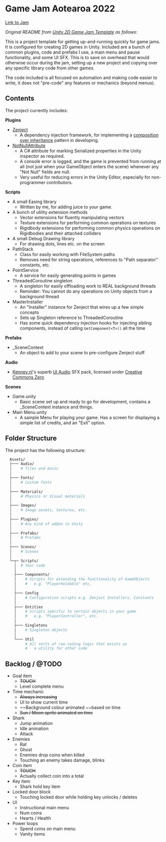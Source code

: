 # Game Jam Aotearoa 2022

[Link to Jam](https://itch.io/jam/game-jam-aotearoa-2022)

_Original README from [Unity 2D Game Jam Template](https://github.com/peabnuts123/Unity-2D-Jam-Template) as follows:_

This is a project template for getting up-and-running quickly for game jams. It is configured for creating 2D games in Unity. Included are a bunch of common plugins, code and prefabs I use, a main menu and pause functionality, and some UI SFX. This is to save on overhead that would otherwise occur during the jam, setting up a new project and copying over any specific library code from other games.

The code included is all focused on automation and making code easier to write, it does not "pre-code" any features or mechanics (beyond menus).

## Contents

The project currently includes:

**Plugins**
  - [Zenject](https://github.com/modesttree/Zenject)
    - A dependency injection framework, for implementing a [composition over inheritance](https://en.wikipedia.org/wiki/Composition_over_inheritance) pattern in developing.
  - [NotNullAttribute](https://github.com/redbluegames/unity-notnullattribute)
    - A C# attribute for marking Serialized properties in the Unity inspector as required.
    - A console error is logged, and the game is prevented from running at all (not just when your GameObject enters the scene) whenever any "Not Null" fields are null.
    - Very useful for reducing errors in the Unity Editor, especially for non-programmer contributors.

**Scripts**
  - A small Easing library
    - Written by me, for adding juice to your game.
  - A bunch of utility extension methods
    - Vector extensions for fluently manipulating vectors
    - Texture extensions for performing common operations on textures
    - Rigidbody extensions for performing common physics operations on Rigidbodies and their attached colliders
  - A small Debug Drawing library
    - For drawing dots, lines etc. on the screen
  - PathStack
    - Class for easily working with FileSystem paths
    - Removes need for string operations, references to "Path separator" constants, etc.
  - PointService
    - A service for easily generating points in games
  - ThreadedCoroutine singleton
    - A singleton for easily offloading work to REAL background threads
    - Reminder: You cannot do any operations on Unity objects from a background thread
  - MasterInstaller
    - An "Installer" instance for Zenject that wires up a few simple concepts
    - Sets up Singleton reference to ThreadedCoroutine
    - Has some quick dependency injection hooks for injecting sibling components, instead of calling `GetComponent<T>()` all the time

**Prefabs**
  - _SceneContext
    - An object to add to your scene to pre-configure Zenject stuff

**Audio**
  - [Kenney.nl](https://kenney.nl/)'s superb [UI Audio](https://www.kenney.nl/assets/ui-audio) SFX pack, licensed under [Creative Commons Zero](http://creativecommons.org/publicdomain/zero/1.0/)

**Scenes**
  - Game.unity
    - Basic scene set up and ready to go for development, contains a _SceneContext instance and things.
  - Main Menu.unity
    - A sample Menu for playing your game. Has a screen for displaying a simple list of credits, and an "Exit" option.

## Folder Structure

The project has the following structure:
```sh
  Assets/
  ├─── Audio/
  │    # files and music
  │
  ├─── Fonts/
  │    # Custom fonts
  │
  ├─── Materials/
  │    # Physics or Visual materials
  │
  ├─── Images/
  │    # Image assets, textures, etc.
  │
  ├─── Plugins/
  │    # Any kind of addon to Unity
  │
  ├─── Prefabs/
  │    # Prefabs
  │
  ├─── Scenes/
  │    # Scenes
  │
  └─┬─ Scripts/
    │  # Your code
    │
    ├─── Components/
    │    # Scripts for extending the functionality of GameObjects
    │    #   e.g. "PlayerHoldable" etc.
    │
    ├─── Config
    │    # Configuration scripts e.g. Zenject Installers, Constants
    │
    ├─── Entities
    │    # Scripts specific to certain objects in your game
    │    #   e.g. "PlayerController", etc.
    │
    ├─── Singletons
    │    # Singleton objects
    │
    └─── Util
         # All sorts of raw coding logic that exists as
         #   a utility for other code
```


## Backlog / @TODO

  - Goal item
    - ~~TOUCH~~
    - Level complete menu
  - Time mechanic
    - ~~Always increasing~~
    - UI to show current time
    - ~~Background colour animated ~~based on time
    - ~~Sun / Moon sprite animated on time~~
  - Shark
    - Jump animation
    - Idle animation
    - Attack
  - Enemies
    - Rat
    - Ghost
    - Enemies drop coins when killed
    - Touching an enemy takes damage, blinks
  - Coin item
    - ~~TOUCH~~
    - Actually collect coin into a total
  - Key item
    - Shark hold key item
  - Locked door block
    - Touching locked door while holding key unlocks / deletes
  - UI
    - Instructional main menu
    - Num coins
    - Hearts / Health
  - Power loops
    - Spend coins on main menu
    - Vanity items